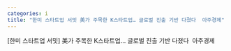 ```yaml
---
categories: i
title: "한미 스타트업 서밋 美가 주목한 K스타트업… 글로벌 진출 기반 다졌다  아주경제"
---
```

[한미 스타트업 서밋] 美가 주목한 K스타트업… 글로벌 진출 기반 다졌다&nbsp;&nbsp;아주경제